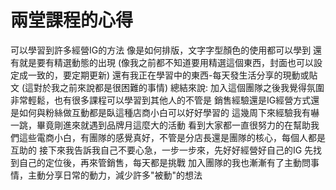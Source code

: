 # 兩堂課程的心得
可以學習到許多經營IG的方法
像是如何排版，文字字型顏色的使用都可以學到
還有就是要有精選動態的出現
(像我之前都不知道要用精選這個東西，封面也可以設定成一致的，要定期更新)
還有我正在學習中的東西-每天發生活分享的現動或貼文
(這對於我之前來說都是很困難的事情)
總結來說:
加入這個團隊之後我覺得氛圍非常輕鬆，也有很多課程可以學習到其他人的不管是
銷售經驗還是IG經營方式還是如何與粉絲做互動都是臥這種店商小白可以好好學習的
這幾周下來經驗我有嚇一跳，畢竟剛進來就遇到品牌月這麼大的活動
看到大家都一直很努力的在幫助我們這些電商小白，有團隊的感覺真好，不管是分店長還是團隊的核心，每個人都是互助的
接下來我告訴我自己不要心急，一步一步來，先好好經營好自己的IG
先找到自己的定位後，再來管銷售，每天都是挑戰
加入團隊的我也漸漸有了主動問事情，主動分享日常的動力，減少許多"被動"的想法